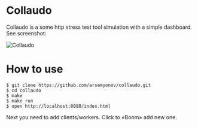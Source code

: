Collaudo
========

Collaudo is a some http stress test tool simulation with a simple dashboard. See screenshot:

![Collaudo](http://d.pr/i/jvtx+)

How to use
========

    $ git clone https://github.com/arsemyonov/collaudo.git  
    $ cd collaudo
    $ make
    $ make run
    $ open http://localhost:8080/index.html

Next you need to add clients/workers. Click to «Boom» add new one.
